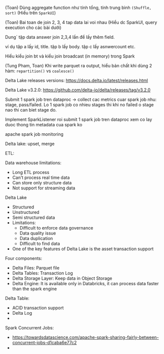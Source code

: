 (Toan) Dùng aggregate function như tính tổng, tính trung bình ```(Shuffle, sort)``` (Hiểu trên ``SparkUI``)

(Toan) Bai toan de join 2, 3, 4 tap data lai voi nhau (Hiểu dc SparkUI, query execution cho các bài dưới)

Dung` tập data answer join 2,3,4 lần để lấy thêm field.

ví dụ tập a lấy id, title. tập b lấy body. tập c lấy asnwercount etc.

Hiểu kiểu join bt và kiểu join broadcast (in memory) trong Spark

(Tung Pham, Toan) Khi write parquet ra output, hiểu bản chất khi dùng 2 hàm: ``repartition()`` vs ``coalesce()`` 

Delta Lake releases versions: https://docs.delta.io/latest/releases.html

Delta Lake v3.2.0: https://github.com/delta-io/delta/releases/tag/v3.2.0


Submit 1 spark job tren dataproc -> collect cac metrics cuar spark job nhu: stage, pass/failed.
Lo 1 spark job co nhieu stages thi khi no failed o stage nao thi can biet stage do.

Implement SparkListener roi submit 1 spark job tren dataproc xem co lay duoc thong tin metadata cua spark ko

apache spark job monitoring

Delta lake: upset, merge

ETL: 

Data warehouse limitations:
- Long ETL process
- Can't process real time data
- Can store only structure data
- Not support for streaming data

Delta Lake
- Structured
- Unstructured
- Semi structured data
- Limitations:
  - Difficult to enforce data governance
  - Data quality issue
  - Data duplication
  - Difficult to find data
- One of the key features of Delta Lake is the asset transaction support

Four components:
- Delta Files: Parquet file
- Delta Tables: Transaction Log
- Delta Storage Layer: Keep data in Object Storage
- Delta Engine: It is available only in Databricks, it can process data faster than the spark engine

Delta Table:
  - ACID transaction support
  - Delta Log
  - 


Spark Concurrent Jobs:
- https://towardsdatascience.com/apache-spark-sharing-fairly-between-concurrent-jobs-d1caba6e77c2
- 
